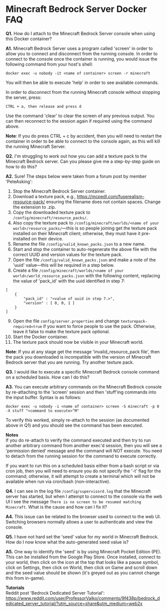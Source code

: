 # **Minecraft Bedrock Server Docker FAQ**

**Q1.** How do I attach to the Minecraft Bedrock Server console when using this Docker container?

**A1.** Minecraft Bedrock Server uses a program called 'screen' in order to allow you to connect and disconnect from the running console. In order to connect to the console once the container is running, you would issue the following command from your host's shell:

```
docker exec -u nobody -it <name of container> screen -r minecraft
```

You will then be able to execute 'help' in order to see available commands.

In order to disconnect from the running Minecraft console without stopping the server, press:

```
CTRL + a, then release and press d
```

Use the command 'clear' to clear the screen of any previous output. You can then reconnect to the session again if required using the command above.

**Note**: If you do press CTRL + c by accident, then you will need to restart the container in order to be able to connect to the console again, as this will kill the running Minecraft Server.

**Q2.** I'm struggling to work out how you can add a texture pack to the Minecraft Bedrock server. Can you please give me a step-by-step guide on how to do this?

**A2.** Sure! The steps below were taken from a forum post by member 'PeteAsking':

1. Stop the Minecraft Bedrock Server container.
2. Download a texture pack, e.g., https://mcpedl.com/fuserealism-resource-pack/ ensuring the filename does not contain spaces. Change the extension to .zip.
3. Copy the downloaded texture pack to `/config/minecraft/resource_packs/`.
4. Also copy the texture pack to `/config/minecraft/worlds/<name of your world>/resource_packs/`—this is so people joining get the texture pack installed on their Minecraft client; otherwise, they must have it pre-installed on their device.
5. Rename the file `/config/valid_known_packs.json` to a new name.
6. Start and stop the container to auto-regenerate the above file with the correct UUID and version values for the texture pack.
7. Open the file `/config/valid_known_packs.json` and make a note of the 'uuid' value—this will be required in a step below.
8. Create a file `/config/minecraft/worlds/<name of your world>/world_resource_packs.json` with the following content, replacing the value of 'pack_id' with the uuid identified in step 7:

```
[
    {
        "pack_id" : "<value of uuid in step 7.>",
        "version" : [ 0, 0, 1 ]
    }
]
```

9. Open the file `config/server.properties` and change `texturepack-required=true` if you want to force people to use the pack. Otherwise, leave it false to make the texture pack optional.
10. Start the Docker container.
11. The texture pack should now be visible in your Minecraft world.

**Note**: If you at any stage get the message 'invalid_resource_pack file', then the pack you downloaded is incompatible with the version of Minecraft Bedrock server that you are running. Try another texture pack.

**Q3.** I would like to execute a specific Minecraft Bedrock console command on a scheduled basis. How can I do this?

**A3.** You can execute arbitrary commands on the Minecraft Bedrock console by re-attaching to the 'screen' session and then 'stuff'ing commands into the input buffer. Syntax is as follows:

```
docker exec -u nobody -i <name of container> screen -S minecraft -p 0 -X stuff "<command to execute>^M"
```

To verify this worked, simply re-attach to the session (as documented above in Q1) and you should see the command has been executed.

**Notes**<br/>
If you do re-attach to verify the command executed and then try to run another arbitrary command from another exec'd session, then you will see a 'permission denied' message and the command will NOT execute. You need to detach from the running session for the command to execute correctly.

If you want to run this on a scheduled basis either from a bash script or via cron job, then you will need to ensure you do not specify the '-t' flag for the command; otherwise, it will attempt to create a terminal which will not be available when run via cron/bash (non-interactive).

**Q4.** I can see in the log file `/config/supervisord.log` that the Minecraft server has started, but when I attempt to connect to the console via the web UI I see the message `There is no screen to be resumed matching Minecraft`. What is the cause and how can I fix it?

**A4.** This issue can be related to the browser used to connect to the web UI. Switching browsers normally allows a user to authenticate and view the console.

**Q5.** I have not hard set the 'seed' value for my world in Minecraft Bedrock. How do I now know what the auto-generated seed value is?

**A5.** One way to identify the 'seed' is by using Minecraft Pocket Edition (PE). This can be installed from the Google Play Store. Once installed, connect to your world, then click on the icon at the top that looks like a pause symbol, click on Settings, then click on World, then click on Game and scroll down and the seed value should be shown (it's greyed out as you cannot change this from in-game).

**Tutorials**<br/>
Reddit post 'Bedrock Dedicated Server Tutorial':
https://www.reddit.com/user/ProfessorValko/comments/9f438p/bedrock_dedicated_server_tutorial/?utm_source=share&utm_medium=web2x